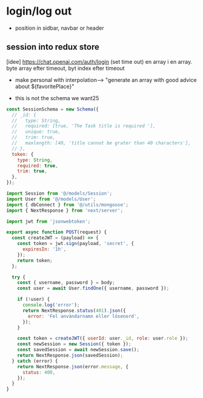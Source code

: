 # login/log out

- position in sidbar, navbar or header

## session into redux store

[idee] https://chat.openai.com/auth/login (set time out) en array i en array. byte array efter timeout, byt index efter timeout

- make personal with interpolation--> "generate an array with good advice about ${favoritePlace}"

- this is not the schema we want25

```js
const SessionSchema = new Schema({
  // _id: {
  //   type: String,
  //   required: [true, 'The Task title is required '],
  //   unique: true,
  //   trim: true,
  //   maxlength: [40, 'title cannot be grater than 40 characters'],
  // },
  token: {
    type: String,
    required: true,
    trim: true,
  },
});
```

```js
import Session from '@/models/Session';
import User from '@/models/User';
import { dbConnect } from '@/utils/mongoose';
import { NextResponse } from 'next/server';
```

```js
import jwt from 'jsonwebtoken';

export async function POST(request) {
  const createJWT = (payload) => {
    const token = jwt.sign(payload, 'secret', {
      expiresIn: '1h',
    });
    return token;
  };

  try {
    const { username, password } = body;
    const user = await User.findOne({ username, password });

    if (!user) {
      console.log('error');
      return NextResponse.status(401).json({
        error: 'Fel användarnamn eller lösenord',
      });
    }

    const token = createJWT({ userId: user._id, role: user.role });
    const newSession = new Session({ token });
    const savedSession = await newSession.save();
    return NextResponse.json(savedSession);
  } catch (error) {
    return NextResponse.json(error.message, {
      status: 400,
    });
  }
}
```
